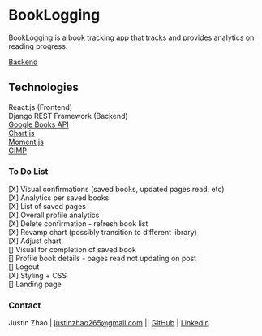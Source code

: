 # BookLogging

BookLogging is a book tracking app that tracks and provides analytics on reading progress.

[Backend](https://github.com/zhaoj1/book_tracker_backend)

## Technologies

React.js (Frontend)    
Django REST Framework (Backend)    
[Google Books API](https://developers.google.com/books)    
[Chart.js](https://www.chartjs.org/)    
[Moment.js](https://momentjs.com/)    
[GIMP](https://www.gimp.org/)

### To Do List

[X] Visual confirmations (saved books, updated pages read, etc)     
[X] Analytics per saved books   
[X] List of saved pages    
[X] Overall profile analytics     
[X] Delete confirmation - refresh book list    
[X] Revamp chart (possibly transition to different library)    
[X] Adjust chart     
[] Visual for completion of saved book    
[] Profile book details - pages read not updating on post      
[] Logout     
[X] Styling + CSS    
[] Landing page         

### Contact

Justin Zhao | justinzhao265@gmail.com || [GitHub](https://github.com/zhaoj1) | [LinkedIn](https://www.linkedin.com/in/justin-zh/)